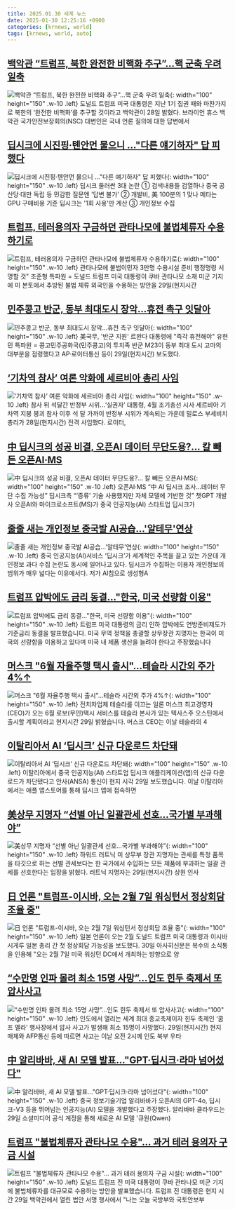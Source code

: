 ```yaml
---
title: 2025.01.30 세계 뉴스
date: 2025-01-30 12:25:16 +0900
categories: [krnews, world]
tags: [krnews, world, auto]
---
```

## [백악관 “트럼프, 북한 완전한 비핵화 추구”...핵 군축 우려 일축](https://n.news.naver.com/mnews/article/023/0003885081)

![백악관 “트럼프, 북한 완전한 비핵화 추구”...핵 군축 우려 일축](https://mimgnews.pstatic.net/image/origin/023/2025/01/29/3885081.jpg?type=nf220_150){: width="100" height="150" .w-10 .left}
도널드 트럼프 미국 대통령은 지난 1기 집권 때와 마찬가지로 북한의 ‘완전한 비핵화’를 추구할 것이라고 백악관이 28일 밝혔다. 브라이언 휴스 백악관 국가안전보장회의(NSC) 대변인은 국내 언론 질의에 대한 답변에서

## [딥시크에 시진핑·톈안먼 물으니 …"다른 얘기하자" 답 피했다](https://n.news.naver.com/mnews/article/009/0005435756)

![딥시크에 시진핑·톈안먼 물으니 …"다른 얘기하자" 답 피했다](https://mimgnews.pstatic.net/image/origin/009/2025/01/29/5435756.jpg?type=nf220_150){: width="100" height="150" .w-10 .left}
딥시크 둘러싼 3대 논란 ① 검색내용들 검열하나 중국 공산당·대만 독립 등 민감한 질문엔 '답변 불가' ② 개발비, 美 100분의 1 맞나 메타는 GPU 구매비용 기준 딥시크는 '1회 사용'만 계산 ③ 개인정보 수집

## [트럼프, 테러용의자 구금하던 관타나모에 불법체류자 수용하기로](https://n.news.naver.com/mnews/article/001/0015183448)

![트럼프, 테러용의자 구금하던 관타나모에 불법체류자 수용하기로](https://mimgnews.pstatic.net/image/origin/001/2025/01/30/15183448.jpg?type=nf220_150){: width="100" height="150" .w-10 .left}
관타나모에 불법이민자 3만명 수용시설 준비 행정명령 서명할 것" 조준형 특파원 = 도널드 트럼프 미국 대통령이 쿠바 관타나모 소재 미군 기지에 미 본토에서 추방된 불법 체류 외국인을 수용하는 방안을 29일(현지시간

## [민주콩고 반군, 동부 최대도시 장악…휴전 촉구 잇달아](https://n.news.naver.com/mnews/article/001/0015183388)

![민주콩고 반군, 동부 최대도시 장악…휴전 촉구 잇달아](https://mimgnews.pstatic.net/image/origin/001/2025/01/29/15183388.jpg?type=nf220_150){: width="100" height="150" .w-10 .left}
美국무, '반군 지원' 르완다 대통령에 "즉각 휴전해야" 유현민 특파원 = 콩고민주공화국(민주콩고)의 투치족 반군 M23이 동부 최대 도시 고마의 대부분을 점령했다고 AP·로이터통신 등이 29일(현지시간) 보도했다.

## [‘기차역 참사’ 여론 악화에 세르비아 총리 사임](https://n.news.naver.com/mnews/article/021/0002686782)

![‘기차역 참사’ 여론 악화에 세르비아 총리 사임](https://mimgnews.pstatic.net/image/origin/021/2025/01/29/2686782.jpg?type=nf220_150){: width="100" height="150" .w-10 .left}
참사 뒤 석달간 반정부 시위…‘실권자’ 대통령, 4월 조기총선 시사 세르비아 기차역 지붕 붕괴 참사 이후 석 달 가까이 반정부 시위가 계속되는 가운데 밀로스 부세비치 총리가 28일(현지시간) 전격 사임했다. 로이터,

## [中 딥시크의 성공 비결, 오픈AI 데이터 무단도용?… 칼 빼든 오픈AI·MS](https://n.news.naver.com/mnews/article/022/0004006630)

![中 딥시크의 성공 비결, 오픈AI 데이터 무단도용?… 칼 빼든 오픈AI·MS](https://mimgnews.pstatic.net/image/origin/022/2025/01/30/4006630.jpg?type=nf220_150){: width="100" height="150" .w-10 .left}
오픈AI·MS “中 AI 딥시크 조사…데이터 무단 수집 가능성” 딥시크측 “‘증류’ 기술 사용했지만 자체 모델에 기반한 것” 챗GPT 개발사 오픈AI와 마이크로소프트(MS)가 중국 인공지능(AI) 스타트업 딥시크가

## [줄줄 새는 개인정보 중국발 AI공습…'알테무'연상](https://n.news.naver.com/mnews/article/011/0004444946)

![줄줄 새는 개인정보 중국발 AI공습…'알테무'연상](https://mimgnews.pstatic.net/image/origin/011/2025/01/30/4444946.jpg?type=nf220_150){: width="100" height="150" .w-10 .left}
중국 인공지능(AI)서비스 ‘딥시크’가 세계적인 주목을 끌고 있는 가운데 개인정보 과다 수집 논란도 동시에 일어나고 있다. 딥시크가 수집하는 이용자 개인정보의 범위가 매우 넓다는 이유에서다. 저가 AI칩으로 생성형A

## [트럼프 압박에도 금리 동결..."한국, 미국 선량함 이용"](https://n.news.naver.com/mnews/article/052/0002146884)

![트럼프 압박에도 금리 동결..."한국, 미국 선량함 이용"](https://mimgnews.pstatic.net/image/origin/052/2025/01/30/2146884.jpg?type=nf220_150){: width="100" height="150" .w-10 .left}
트럼프 미국 대통령의 금리 인하 압박에도 연방준비제도가 기준금리 동결을 발표했습니다. 미국 무역 정책을 총괄할 상무장관 지명자는 한국이 미국의 선량함을 이용하고 있다며 미국 내 제품 생산을 늘려야 한다고 주장했습니다

## [머스크 "6월 자율주행 택시 출시"…테슬라 시간외 주가 4%↑](https://n.news.naver.com/mnews/article/374/0000422867)

![머스크 "6월 자율주행 택시 출시"…테슬라 시간외 주가 4%↑](https://mimgnews.pstatic.net/image/origin/374/2025/01/30/422867.jpg?type=nf220_150){: width="100" height="150" .w-10 .left}
전치차업체 테슬라를 이끄는 일론 머스크 최고경영자(CEO)가 오는 6월 로보(무인)택시 서비스를 테슬라 본사가 있는 텍사스주 오스틴에서 출시할 계획이라고 현지시간 29일 밝혔습니다. 머스크 CEO는 이날 테슬라의 4

## [이탈리아서 AI ‘딥시크’ 신규 다운로드 차단돼](https://n.news.naver.com/mnews/article/056/0011883308)

![이탈리아서 AI ‘딥시크’ 신규 다운로드 차단돼](https://mimgnews.pstatic.net/image/origin/056/2025/01/30/11883308.jpg?type=nf220_150){: width="100" height="150" .w-10 .left}
이탈리아에서 중국 인공지능(AI) 스타트업 딥시크 애플리케이션(앱)의 신규 다운로드가 차단됐다고 안사(ANSA) 통신이 현지 시각 29일 보도했습니다. 이날 이탈리아에서는 애플 앱스토어를 통해 딥시크 앱에 접속하면

## [美상무 지명자 “선별 아닌 일괄관세 선호…국가별 부과해야”](https://n.news.naver.com/mnews/article/018/0005933259)

![美상무 지명자 “선별 아닌 일괄관세 선호…국가별 부과해야”](https://mimgnews.pstatic.net/image/origin/018/2025/01/30/5933259.jpg?type=nf220_150){: width="100" height="150" .w-10 .left}
하워드 러트닉 미 상무부 장관 지명자는 관세를 특정 품목을 타깃으로 하는 선별 관세보다는 한 국가에서 수입하는 모든 제품에 부과하는 일괄 관세를 선호한다는 입장을 밝혔다. 러트닉 지명자는 29일(현지시간) 상원 인사

## [日 언론 "트럼프-이시바, 오는 2월 7일 워싱턴서 정상회담 조율 중"](https://n.news.naver.com/mnews/article/656/0000119716)

![日 언론 "트럼프-이시바, 오는 2월 7일 워싱턴서 정상회담 조율 중"](https://mimgnews.pstatic.net/image/origin/656/2025/01/30/119716.jpg?type=nf220_150){: width="100" height="150" .w-10 .left}
일본 언론이 오는 2월 도널드 트럼프 미국 대통령과 이시바 시게루 일본 총리 간 첫 정상회담 가능성을 보도했다. 30일 아사히신문은 복수의 소식통을 인용해 "오는 2월 7일 미국 워싱턴 DC에서 개최하는 방향으로 양

## [“수만명 인파 몰려 최소 15명 사망”…인도 힌두 축제서 또 압사사고](https://n.news.naver.com/mnews/article/009/0005435693)

![“수만명 인파 몰려 최소 15명 사망”…인도 힌두 축제서 또 압사사고](https://mimgnews.pstatic.net/image/origin/009/2025/01/29/5435693.jpg?type=nf220_150){: width="100" height="150" .w-10 .left}
인도에서 열리는 세계 최대 종교축제이자 힌두 축제인 ‘쿰프 멜라’ 행사장에서 압사 사고가 발생해 최소 15명이 사망했다. 29일(현지시간) 현지 매체와 AFP통신 등에 따르면 사고는 이날 오전 2시께 인도 북부 우타

## [中 알리바바, 새 AI 모델 발표…"GPT·딥시크·라마 넘어섰다"](https://n.news.naver.com/mnews/article/015/0005087458)

![中 알리바바, 새 AI 모델 발표…"GPT·딥시크·라마 넘어섰다"](https://mimgnews.pstatic.net/image/origin/015/2025/01/29/5087458.jpg?type=nf220_150){: width="100" height="150" .w-10 .left}
중국 정보기술기업 알리바바가 오픈AI의 GPT-4o, 딥시크-V3 등을 뛰어넘는 인공지능(AI) 모델을 개발했다고 주장했다. 알리바바 클라우드는 29일 소셜미디어 공식 계정을 통해 새로운 AI 모델 '큐원(Qwen)

## [트럼프 "불법체류자 관타나모 수용"… 과거 테러 용의자 구금 시설](https://n.news.naver.com/mnews/article/437/0000428332)

![트럼프 "불법체류자 관타나모 수용"… 과거 테러 용의자 구금 시설](https://mimgnews.pstatic.net/image/origin/437/2025/01/30/428332.jpg?type=nf220_150){: width="100" height="150" .w-10 .left}
도널드 트럼프 전 미국 대통령이 쿠바 관타나모 미군 기지에 불법체류자를 대규모로 수용하는 방안을 발표했습니다. 트럼프 전 대통령은 현지 시간 29일 백악관에서 열린 법안 서명 행사에서 "나는 오늘 국방부와 국토안보부

